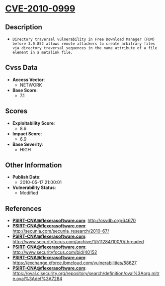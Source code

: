 
# [CVE-2010-0999](http://osvdb.org/64670)

## Description

- `Directory traversal vulnerability in Free Download Manager (FDM) before 3.0.852 allows remote attackers to create arbitrary files via directory traversal sequences in the name attribute of a file element in a metalink file.`

## Cvss Data

- **Access Vector**:
  - NETWORK
- **Base Score**:
  - 7.1

## Scores

- **Exploitability Score**:
  - 8.6
- **Impact Score**:
  - 6.9
- **Base Severity**:
  - HIGH

## Other Information

- **Publish Date**:
  - 2010-05-17 21:00:01
- **Vulnerability Status**:
  - Modified

## References

- **PSIRT-CNA@flexerasoftware.com**: http://osvdb.org/64670
- **PSIRT-CNA@flexerasoftware.com**: http://secunia.com/secunia_research/2010-67/
- **PSIRT-CNA@flexerasoftware.com**: http://www.securityfocus.com/archive/1/511284/100/0/threaded
- **PSIRT-CNA@flexerasoftware.com**: http://www.securityfocus.com/bid/40152
- **PSIRT-CNA@flexerasoftware.com**: https://exchange.xforce.ibmcloud.com/vulnerabilities/58627
- **PSIRT-CNA@flexerasoftware.com**: https://oval.cisecurity.org/repository/search/definition/oval%3Aorg.mitre.oval%3Adef%3A7284

